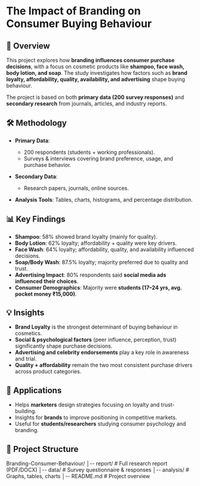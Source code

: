 # The Impact of Branding on Consumer Buying Behaviour

## 📌 Overview

This project explores how **branding influences consumer purchase decisions**, with a focus on cosmetic products like **shampoo, face wash, body lotion, and soap**. The study investigates how factors such as **brand loyalty, affordability, quality, availability, and advertising** shape buying behaviour.

The project is based on both **primary data (200 survey responses)** and **secondary research** from journals, articles, and industry reports.


## 🛠 Methodology

* **Primary Data**:

  * 200 respondents (students + working professionals).
  * Surveys & interviews covering brand preference, usage, and purchase behavior.
* **Secondary Data**:

  * Research papers, journals, online sources.
* **Analysis Tools**: Tables, charts, histograms, and percentage distribution.


## 📊 Key Findings

* **Shampoo**: 58% showed brand loyalty (mainly for quality).
* **Body Lotion**: 62% loyalty; affordability + quality were key drivers.
* **Face Wash**: 64% loyalty; affordability, quality, and availability influenced decisions.
* **Soap/Body Wash**: 87.5% loyalty; majority preferred due to quality and trust.
* **Advertising Impact**: 80% respondents said **social media ads influenced their choices**.
* **Consumer Demographics**: Majority were **students (17–24 yrs, avg. pocket money ₹15,000)**.


## 💡 Insights

* **Brand Loyalty** is the strongest determinant of buying behaviour in cosmetics.
* **Social & psychological factors** (peer influence, perception, trust) significantly shape purchase decisions.
* **Advertising and celebrity endorsements** play a key role in awareness and trial.
* **Quality + affordability** remain the two most consistent purchase drivers across product categories.


## 🚀 Applications

* Helps **marketers** design strategies focusing on loyalty and trust-building.
* Insights for **brands** to improve positioning in competitive markets.
* Useful for **students/researchers** studying consumer psychology and branding.


## 📂 Project Structure
Branding-Consumer-Behaviour/
│-- report/                  # Full research report (PDF/DOCX)
│-- data/                    # Survey questionnaire & responses
│-- analysis/                # Graphs, tables, charts
│-- README.md                # Project overview
```


